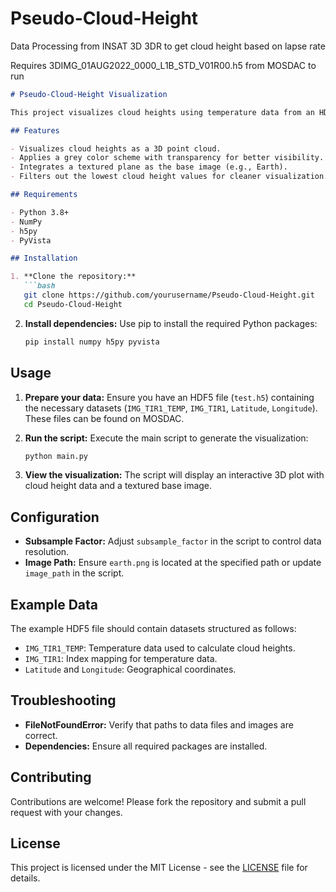 # Pseudo-Cloud-Height
Data Processing from INSAT 3D 3DR to get cloud height based on lapse rate

Requires 3DIMG_01AUG2022_0000_L1B_STD_V01R00.h5 from MOSDAC to run


```markdown
# Pseudo-Cloud-Height Visualization

This project visualizes cloud heights using temperature data from an HDF5 file. It utilizes PyVista for 3D plotting and visualization, allowing users to interactively explore cloud height data with a textured base image representing Earth.

## Features

- Visualizes cloud heights as a 3D point cloud.
- Applies a grey color scheme with transparency for better visibility.
- Integrates a textured plane as the base image (e.g., Earth).
- Filters out the lowest cloud height values for cleaner visualization.

## Requirements

- Python 3.8+
- NumPy
- h5py
- PyVista

## Installation

1. **Clone the repository:**
   ```bash
   git clone https://github.com/yourusername/Pseudo-Cloud-Height.git
   cd Pseudo-Cloud-Height
   ```

2. **Install dependencies:**
   Use pip to install the required Python packages:
   ```bash
   pip install numpy h5py pyvista
   ```

## Usage

1. **Prepare your data:**
   Ensure you have an HDF5 file (`test.h5`) containing the necessary datasets (`IMG_TIR1_TEMP`, `IMG_TIR1`, `Latitude`, `Longitude`). These files can be found on MOSDAC.

2. **Run the script:**
   Execute the main script to generate the visualization:
   ```bash
   python main.py
   ```

3. **View the visualization:**
   The script will display an interactive 3D plot with cloud height data and a textured base image.

## Configuration

- **Subsample Factor:** Adjust `subsample_factor` in the script to control data resolution.
- **Image Path:** Ensure `earth.png` is located at the specified path or update `image_path` in the script.

## Example Data

The example HDF5 file should contain datasets structured as follows:
- `IMG_TIR1_TEMP`: Temperature data used to calculate cloud heights.
- `IMG_TIR1`: Index mapping for temperature data.
- `Latitude` and `Longitude`: Geographical coordinates.

## Troubleshooting

- **FileNotFoundError:** Verify that paths to data files and images are correct.
- **Dependencies:** Ensure all required packages are installed.

## Contributing

Contributions are welcome! Please fork the repository and submit a pull request with your changes.

## License

This project is licensed under the MIT License - see the [LICENSE](LICENSE) file for details.
